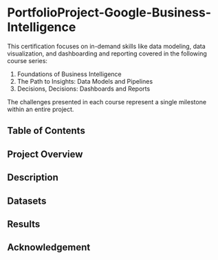 # PortfolioProject-Google-Business-Intelligence

This certification focuses on in-demand skills like data modeling, data visualization, and dashboarding and reporting covered in the following course series:

1. Foundations of Business Intelligence
2. The Path to Insights: Data Models and Pipelines
3. Decisions, Decisions: Dashboards and Reports

The challenges presented in each course represent a single milestone within an entire project.

## Table of Contents
## Project Overview
## Description
## Datasets
## Results
## Acknowledgement
